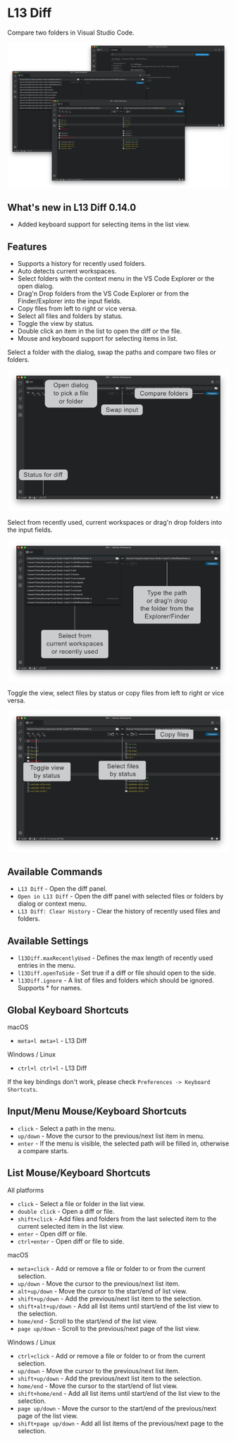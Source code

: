 # L13 Diff

Compare two folders in Visual Studio Code.

![L13 Diff](images/preview.png)

## What's new in L13 Diff 0.14.0

* Added keyboard support for selecting items in the list view.

## Features

* Supports a history for recently used folders.
* Auto detects current workspaces.
* Select folders with the context menu in the VS Code Explorer or the open dialog.
* Drag'n Drop folders from the VS Code Explorer or from the Finder/Explorer into the input fields.
* Copy files from left to right or vi­ce ver­sa.
* Select all files and folders by status.
* Toggle the view by status.
* Double click an item in the list to open the diff or the file.
* Mouse and keyboard support for selecting items in list.

Select a folder with the dialog, swap the paths and compare two files or folders.

![L13 Diff Basics](images/preview-start.png)

Select from recently used, current workspaces or drag'n drop folders into the input fields.

![L13 Diff Menu](images/preview-menu.png)

Toggle the view, select files by status or copy files from left to right or vice versa.

![L13 Diff List](images/preview-diff.png)

## Available Commands

* `L13 Diff` - Open the diff panel.
* `Open in L13 Diff` - Open the diff panel with selected files or folders by dialog or context menu.
* `L13 Diff: Clear History` - Clear the history of recently used files and folders.

## Available Settings

* `l13Diff.maxRecentlyUsed` - Defines the max length of recently used entries in the menu.
* `l13Diff.openToSide` - Set true if a diff or file should open to the side.
* `l13Diff.ignore` - A list of files and folders which should be ignored. Supports * for names.

## Global Keyboard Shortcuts

macOS

* `meta+l meta+l` - L13 Diff

Windows / Linux

* `ctrl+l ctrl+l` - L13 Diff

If the key bindings don't work, please check `Preferences -> Keyboard Shortcuts`.

## Input/Menu Mouse/Keyboard Shortcuts

* `click` - Select a path in the menu.
* `up/down` - Move the cursor to the previous/next list item in menu.
* `enter` - If the menu is visible, the selected path will be filled in, otherwise a compare starts.

## List Mouse/Keyboard Shortcuts

All platforms

* `click` - Select a file or folder in the list view.
* `double click` - Open a diff or file.
* `shift+click` - Add files and folders from the last selected item to the current selected item in the list view.
* `enter` - Open diff or file.
* `ctrl+enter` - Open diff or file to side.

macOS

* `meta+click` - Add or remove a file or folder to or from the current selection.
* `up/down` - Move the cursor to the previous/next list item.
* `alt+up/down` - Move the cursor to the start/end of list view.
* `shift+up/down` - Add the previous/next list item to the selection.
* `shift+alt+up/down` - Add all list items until start/end of the list view to the selection.
* `home/end` - Scroll to the start/end of the list view.
* `page up/down` - Scroll to the previous/next page of the list view.

Windows / Linux

* `ctrl+click` - Add or remove a file or folder to or from the current selection.
* `up/down` - Move the cursor to the previous/next list item.
* `shift+up/down` - Add the previous/next list item to the selection.
* `home/end` - Move the cursor to the start/end of list view.
* `shift+home/end` - Add all list items until start/end of the list view to the selection.
* `page up/down` - Move the cursor to the start/end of the previous/next page of the list view.
* `shift+page up/down` - Add all list items of the previous/next page to the selection.